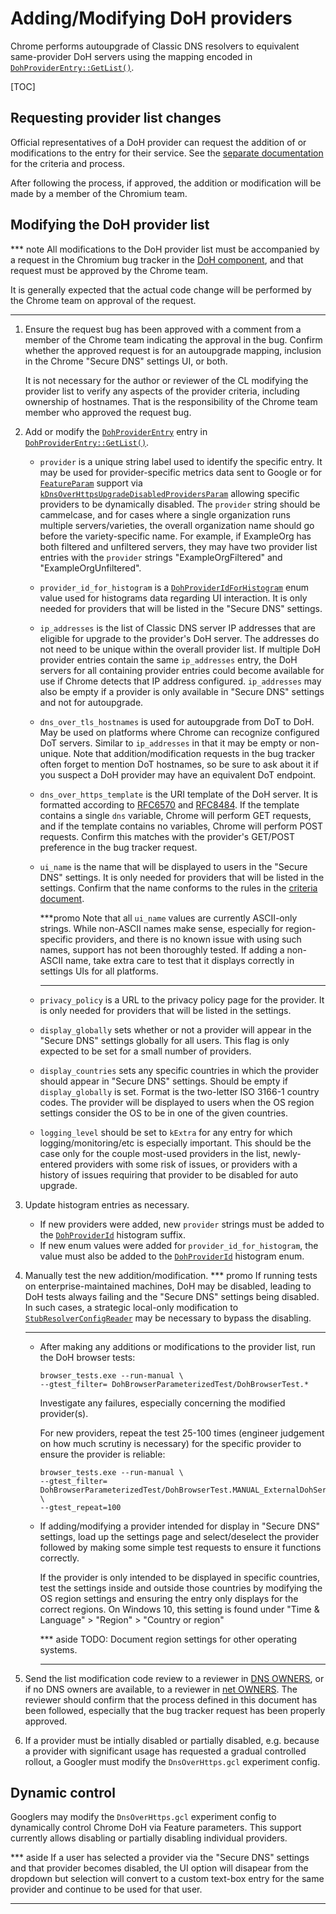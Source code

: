 # Adding/Modifying DoH providers

Chrome performs autoupgrade of Classic DNS resolvers to equivalent same-provider
DoH servers using the mapping encoded in
[`DohProviderEntry::GetList()`](/net/dns/public/doh_provider_entry.cc).

[TOC]

## Requesting provider list changes

Official representatives of a DoH provider can request the addition of or
modifications to the entry for their service. See the
[separate documentation](https://docs.google.com/document/d/128i2YTV2C7T6Gr3I-81zlQ-_Lprnsp24qzy_20Z1Psw)
for the criteria and process.

After following the process, if approved, the addition or modification will be
made by a member of the Chromium team.

## Modifying the DoH provider list

*** note
All modifications to the DoH provider list must be accompanied by a request in
the Chromium bug tracker in the
[DoH component](https://bugs.chromium.org/p/chromium/issues/list?q=component:Internals%3ENetwork%3EDoH),
and that request must be approved by the Chrome team.

It is generally expected that the actual code change will be performed by the
Chrome team on approval of the request.
***

1.  Ensure the request bug has been approved with a comment from a member of the
    Chrome team indicating the approval in the bug. Confirm whether the approved
    request is for an autoupgrade mapping, inclusion in the Chrome "Secure DNS"
    settings UI, or both.

    It is not necessary for the author or reviewer of the CL modifying the
    provider list to verify any aspects of the provider criteria, including
    ownership of hostnames. That is the responsibility of the Chrome team member
    who approved the request bug.
1.  Add or modify the [`DohProviderEntry`](/net/dns/public/doh_provider_entry.h)
    entry in
    [`DohProviderEntry::GetList()`](/net/dns/public/doh_provider_entry.cc).
    *   `provider` is a unique string label used to identify the specific entry.
        It may be used for provider-specific metrics data sent to Google or for
        [`FeatureParam`](/base/metrics/field_trial_params.h) support via
        [`kDnsOverHttpsUpgradeDisabledProvidersParam`](/services/network/public/cpp/features.h)
        allowing specific providers to be dynamically disabled. The `provider`
        string should be cammelcase, and for cases where a single organization
        runs multiple servers/varieties, the overall organization name should go
        before the variety-specific name. For example, if ExampleOrg has both
        filtered and unfiltered servers, they may have two provider list entries
        with the `provider` strings "ExampleOrgFiltered" and
        "ExampleOrgUnfiltered".
    *   `provider_id_for_histogram` is a
        [`DohProviderIdForHistogram`](/net/dns/public/doh_provider_entry.h) enum
        value used for histograms data regarding UI interaction. It is only
        needed for providers that will be listed in the "Secure DNS" settings.
    *   `ip_addresses` is the list of Classic DNS server IP addresses that are
        eligible for upgrade to the provider\'s DoH server. The addresses do not
        need to be unique within the overall provider list. If multiple DoH
        provider entries contain the same `ip_addresses` entry, the DoH servers
        for all containing provider entries could become available for use if
        Chrome detects that IP address configured. `ip_addresses` may also be
        empty if a provider is only available in "Secure DNS" settings and not
        for autoupgrade.
    *   `dns_over_tls_hostnames` is used for autoupgrade from DoT to DoH. May
        be used on platforms where Chrome can recognize configured DoT servers.
        Similar to `ip_addresses` in that it may be empty or non-unique. Note
        that addition/modification requests in the bug tracker often forget to
        mention DoT hostnames, so be sure to ask about it if you suspect a DoH
        provider may have an equivalent DoT endpoint.
    *   `dns_over_https_template` is the URI template of the DoH server. It is
        formatted according to [RFC6570](https://tools.ietf.org/html/rfc6570)
        and [RFC8484](https://tools.ietf.org/html/rfc8484). If the template
        contains a single `dns` variable, Chrome will perform GET requests, and
        if the template contains no variables, Chrome will perform POST
        requests. Confirm this matches with the provider's GET/POST preference
        in the bug tracker request.
    *   `ui_name` is the name that will be displayed to users in the "Secure
        DNS" settings. It is only needed for providers that will be listed in
        the settings. Confirm that the name conforms to the rules in the
        [criteria document](https://docs.google.com/document/d/128i2YTV2C7T6Gr3I-81zlQ-_Lprnsp24qzy_20Z1Psw/edit#heading=h.l3wtx3cufz78).

        ***promo
        Note that all `ui_name` values are currently ASCII-only strings. While
        non-ASCII names make sense, especially for region-specific providers,
        and there is no known issue with using such names, support has not been
        thoroughly tested. If adding a non-ASCII name, take extra care to test
        that it displays correctly in settings UIs for all platforms.
        ***
    *   `privacy_policy` is a URL to the privacy policy page for the provider.
        It is only needed for providers that will be listed in the settings.
    *   `display_globally` sets whether or not a provider will appear in the
        "Secure DNS" settings globally for all users. This flag is only expected
        to be set for a small number of providers.
    *   `display_countries` sets any specific countries in which the provider
        should appear in "Secure DNS" settings. Should be empty if
        `display_globally` is set. Format is the two-letter ISO 3166-1 country
        codes. The provider will be displayed to users when the OS region
        settings consider the OS to be in one of the given countries.
    *   `logging_level` should be set to `kExtra` for any entry for which
        logging/monitoring/etc is especially important. This should be the case
        only for the couple most-used providers in the list, newly-entered
        providers with some risk of issues, or providers with a history of
        issues requiring that provider to be disabled for auto upgrade.
1.  Update histogram entries as necessary.
    *   If new providers were added, new `provider` strings must be added to the
        [`DohProviderId`](/tools/metrics/histograms/metadata/histogram_suffixes_list.xml)
        histogram suffix.
    *   If new enum values were added for `provider_id_for_histogram`, the value
        must also be added to the
        [`DohProviderId`](/tools/metrics/histograms/enums.xml) histogram enum.
1.  Manually test the new addition/modification.
    *** promo
    If running tests on enterprise-maintained machines, DoH may be disabled,
    leading to DoH tests always failing and the "Secure DNS" settings being
    disabled. In such cases, a strategic local-only modification to
    [`StubResolverConfigReader`](/chrome/browser/net/stub_resolver_config_reader.cc)
    may be necessary to bypass the disabling.
    ***

    *   After making any additions or modifications to the provider list, run
        the DoH browser tests:
        ```shell
        browser_tests.exe --run-manual \
        --gtest_filter= DohBrowserParameterizedTest/DohBrowserTest.*
        ```
        Investigate any failures, especially concerning the modified
        provider(s).

        For new providers, repeat the test 25-100 times (engineer judgement on
        how much scrutiny is necessary) for the specific provider to ensure the
        provider is reliable:
        ```shell
        browser_tests.exe --run-manual \
        --gtest_filter= DohBrowserParameterizedTest/DohBrowserTest.MANUAL_ExternalDohServers/PROVIDER_ID_HERE \
        --gtest_repeat=100
        ```

    *   If adding/modifying a provider intended for display in "Secure DNS"
        settings, load up the settings page and select/deselect the provider
        followed by making some simple test requests to ensure it functions
        correctly.

        If the provider is only intended to be displayed in specific countries,
        test the settings inside and outside those countries by modifying the OS
        region settings and ensuring the entry only displays for the correct
        regions. On Windows 10, this setting is found under
        "Time & Language" > "Region" > "Country or region"

        *** aside
        TODO: Document region settings for other operating systems.
        ***
1.  Send the list modification code review to a reviewer in
    [DNS OWNERS](/net/dns/OWNERS), or if no DNS owners are available, to a
    reviewer in [net OWNERS](/net/OWNERS). The reviewer should confirm that the
    process defined in this document has been followed, especially that the bug
    tracker request has been properly approved.
1.  If a provider must be intially disabled or partially disabled, e.g. because
    a provider with significant usage has requested a gradual controlled
    rollout, a Googler must modify the `DnsOverHttps.gcl` experiment config.

## Dynamic control

Googlers may modify the `DnsOverHttps.gcl` experiment config to dynamically
control Chrome DoH via Feature parameters. This support currently allows
disabling or partially disabling individual providers.

*** aside
If a user has selected a provider via the "Secure DNS" settings and that
provider becomes disabled, the UI option will disapear from the dropdown but
selection will convert to a custom text-box entry for the same provider and
continue to be used for that user.
***
